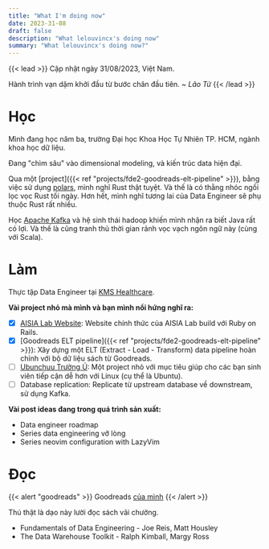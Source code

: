 ```yaml
---
title: "What I'm doing now"
date: 2023-31-08
draft: false
description: "What lelouvincx's doing now"
summary: "What lelouvincx's doing now?"
---
```


{{< lead >}}
Cập nhật ngày 31/08/2023, Việt Nam.

Hành trình vạn dặm khởi đầu từ bước chân đầu tiên.
~ _Lão Tử_
{{< /lead >}}

# Học

Mình đang học năm ba, trường Đại học Khoa Học Tự Nhiên TP. HCM, ngành khoa học dữ liệu.

Đang "chìm sâu" vào dimensional modeling, và kiến trúc data hiện đại.

Qua một [project]({{< ref "projects/fde2-goodreads-elt-pipeline" >}}), bằng việc sử dụng [polars](https://www.pola.rs/), mình nghĩ Rust thật tuyệt. Và thế là có thằng nhóc ngồi lọc vọc Rust tối ngày. Hơn hết, mình nghĩ tương lai của Data Engineer sẽ phụ thuộc Rust rất nhiều.

Học [Apache Kafka](https://kafka.apache.org/) và hệ sinh thái hadoop khiến mình nhận ra biết Java rất có lợi. Và thế là cũng tranh thủ thời gian rảnh vọc vạch ngôn ngữ này (cùng với Scala).

# Làm

Thực tập Data Engineer tại [KMS Healthcare](https://kms-healthcare.com/).

**Vài project nhỏ mà mình và bạn mình nổi hứng nghĩ ra:**

- [x] [AISIA Lab Website](https://aisia.vn/): Website chính thức của AISIA Lab build với Ruby on Rails.
- [x] [Goodreads ELT pipeline]({{< ref "projects/fde2-goodreads-elt-pipeline" >}}): Xây dựng một ELT (Extract - Load - Transform) data pipeline hoàn chỉnh với bộ dữ liệu sách từ Goodreads.
- [ ] [Ubunchuu Trường Ú](https://ubunchuu-truong-us.github.io/): Một project nhỏ với mục tiêu giúp cho các bạn sinh viên tiếp cận dễ hơn với Linux (cụ thể là Ubuntu).
- [ ] Database replication: Replicate từ upstream database về downstream, sử dụng Kafka.

**Vài post ideas đang trong quá trình sản xuất:**

- Data engineer roadmap
- Series data engineering vỡ lòng
- Series neovim configuration with LazyVim

# Đọc

{{< alert "goodreads" >}}
Goodreads [của mình](https://www.goodreads.com/user/show/73433536-lelouvincx)
{{< /alert >}}

Thú thật là dạo này lười đọc sách vãi chưởng.

- Fundamentals of Data Engineering - Joe Reis, Matt Housley
- The Data Warehouse Toolkit - Ralph Kimball, Margy Ross
